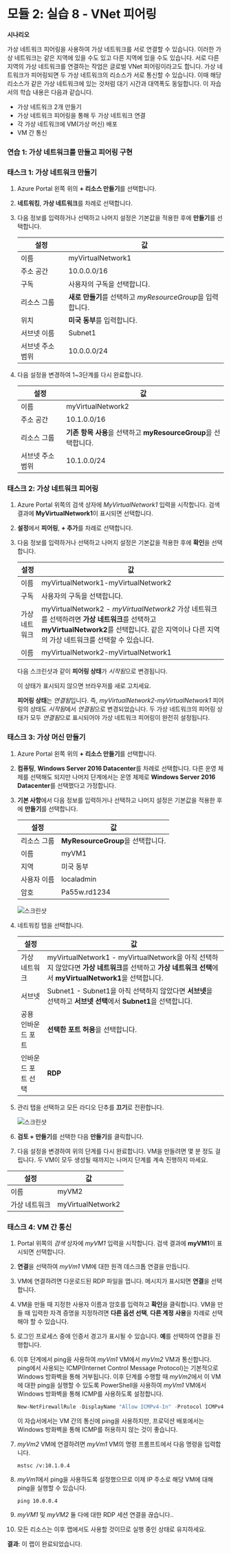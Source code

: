 ﻿---
lab:
    title: '실습 8 - VNet 피어링'
    module: '모듈 2 - 플랫폼 보호 구현'
---

# 모듈 2: 실습 8 - VNet 피어링


**시나리오**

가상 네트워크 피어링을 사용하여 가상 네트워크를 서로 연결할 수 있습니다. 이러한 가상 네트워크는 같은 지역에 있을 수도 있고 다른 지역에 있을 수도 있습니다. 서로 다른 지역의 가상 네트워크를 연결하는 작업은 글로벌 VNet 피어링이라고도 합니다. 가상 네트워크가 피어링되면 두 가상 네트워크의 리소스가 서로 통신할 수 있습니다. 이때 해당 리소스가 같은 가상 네트워크에 있는 것처럼 대기 시간과 대역폭도 동일합니다. 이 자습서의 학습 내용은 다음과 같습니다.

- 가상 네트워크 2개 만들기
- 가상 네트워크 피어링을 통해 두 가상 네트워크 연결
- 각 가상 네트워크에 VM(가상 머신) 배포
- VM 간 통신


### 연습 1: 가상 네트워크를 만들고 피어링 구현

### 태스크 1: 가상 네트워크 만들기

1.  Azure Portal 왼쪽 위의 **+ 리소스 만들기**를 선택합니다.
2.  **네트워킹**, **가상 네트워크**를 차례로 선택합니다.
3.  다음 정보를 입력하거나 선택하고 나머지 설정은 기본값을 적용한 후에 **만들기**를 선택합니다.

    |설정|값|
    |---|---|
    |이름|myVirtualNetwork1|
    |주소 공간|10.0.0.0/16|
    |구독| 사용자의 구독을 선택합니다.|
    |리소스 그룹| **새로 만들기**를 선택하고 *myResourceGroup*을 입력합니다.|
    |위치| **미국 동부**를 입력합니다.|
    |서브넷 이름|Subnet1|
    |서브넷 주소 범위|10.0.0.0/24|


4.  다음 설정을 변경하여 1~3단계를 다시 완료합니다.

    |설정|값|
    |---|---|
    |이름|myVirtualNetwork2|
    |주소 공간|10.1.0.0/16|
    |리소스 그룹| **기존 항목 사용**을 선택하고 **myResourceGroup**을 선택합니다.|
    |서브넷 주소 범위|10.1.0.0/24|

### 태스크 2: 가상 네트워크 피어링

1.  Azure Portal 위쪽의 검색 상자에 *MyVirtualNetwork1* 입력을 시작합니다. 검색 결과에 **MyVirtualNetwork1**이 표시되면 선택합니다.
2.  **설정**에서 **피어링**, **+ 추가**를 차례로 선택합니다.

3.  다음 정보를 입력하거나 선택하고 나머지 설정은 기본값을 적용한 후에 **확인**을 선택합니다.

    |설정|값|
    |---|---|
    |이름|myVirtualNetwork1-myVirtualNetwork2|
    |구독| 사용자의 구독을 선택합니다.|
    |가상 네트워크|myVirtualNetwork2 - *myVirtualNetwork2* 가상 네트워크를 선택하려면 **가상 네트워크**를 선택하고 **myVirtualNetwork2**를 선택합니다. 같은 지역이나 다른 지역의 가상 네트워크를 선택할 수 있습니다.|
    |이름|myVirtualNetwork2-myVirtualNetwork1|


    다음 스크린샷과 같이 **피어링 상태**가 *시작됨*으로 변경됩니다.



    이 상태가 표시되지 않으면 브라우저를 새로 고치세요.

    **피어링 상태**는 *연결됨*입니다. 즉, *myVirtualNetwork2-myVirtualNetwork1* 피어링의 상태도 *시작됨*에서 *연결됨*으로 변경되었습니다. 두 가상 네트워크의 피어링 상태가 모두 *연결됨*으로 표시되어야 가상 네트워크 피어링이 완전히 설정됩니다. 
    
    

### 태스크 3: 가상 머신 만들기

1.  Azure Portal 왼쪽 위의 **+ 리소스 만들기**를 선택합니다.
2.  **컴퓨팅**, **Windows Server 2016 Datacenter**를 차례로 선택합니다. 다른 운영 체제를 선택해도 되지만 나머지 단계에서는 운영 체제로 **Windows Server 2016 Datacenter**를 선택했다고 가정합니다. 
3.  **기본 사항**에서 다음 정보를 입력하거나 선택하고 나머지 설정은 기본값을 적용한 후에 **만들기**를 선택합니다.

    |설정|값|
    |---|---|
    |리소스 그룹| **MyResourceGroup**을 선택합니다.|
    |이름|myVM1|
    |지역| 미국 동부|
    |사용자 이름| localadmin |
    |암호| Pa55w.rd1234 |
       
     ![스크린샷](../Media/Module-2/cb5ebafc-7225-416e-bb48-0643001b8fe8.png)
   

5.  네트워킹 탭을 선택합니다.

    |설정|값|
    |---|---|
    |가상 네트워크| myVirtualNetwork1 - myVirtualNetwork을 아직 선택하지 않았다면 **가상 네트워크**를 선택하고 **가상 네트워크 선택**에서 **myVirtualNetwork1**을 선택합니다.|
    |서브넷| Subnet1 - Subnet1을 아직 선택하지 않았다면 **서브넷**을 선택하고 **서브넷 선택**에서 **Subnet1**을 선택합니다.|
    |공용 인바운드 포트| **선택한 포트 허용**을 선택합니다.|
    |인바운드 포트 선택| **RDP** |


1.  관리 탭을 선택하고 모든 라디오 단추를 **끄기**로 전환합니다.

     ![스크린샷](../Media/Module-2/4084f585-093d-465a-90b9-ebf85d57fb26.png)

6.  **검토 + 만들기**를 선택한 다음 **만들기**를 클릭합니다.


1.  다음 설정을 변경하여 위의 단계를 다시 완료합니다. VM을 만들려면 몇 분 정도 걸립니다. 두 VM이 모두 생성될 때까지는 나머지 단계를 계속 진행하지 마세요.

 |설정|값|
 |---|---|
 |이름 | myVM2|
 |가상 네트워크 | myVirtualNetwork2|




### 태스크 4: VM 간 통신

1.  Portal 위쪽의 *검색* 상자에 *myVM1* 입력을 시작합니다. 검색 결과에 **myVM1**이 표시되면 선택합니다.
2.  **연결**을 선택하여 *myVm1* VM에 대한 원격 데스크톱 연결을 만듭니다.

3.  VM에 연결하려면 다운로드된 RDP 파일을 엽니다. 메시지가 표시되면 **연결**을 선택합니다.
4.  VM을 만들 때 지정한 사용자 이름과 암호를 입력하고 **확인**을 클릭합니다. VM을 만들 때 입력한 자격 증명을 지정하려면 **다른 옵션 선택**, **다른 계정 사용**을 차례로 선택해야 할 수 있습니다.
5.  로그인 프로세스 중에 인증서 경고가 표시될 수 있습니다. **예**를 선택하여 연결을 진행합니다.
6.  이후 단계에서 ping을 사용하여 *myVm1* VM에서 *myVm2* VM과 통신합니다. ping에서 사용되는 ICMP(Internet Control Message Protocol)는 기본적으로 Windows 방화벽을 통해 거부됩니다. 이후 단계를 수행할 때 *myVm2*에서 이 VM에 대한 ping을 실행할 수 있도록 PowerShell을 사용하여 *myVm1* VM에서 Windows 방화벽을 통해 ICMP를 사용하도록 설정합니다.

    ```powershell
    New-NetFirewallRule -DisplayName "Allow ICMPv4-In" -Protocol ICMPv4
    ```
    
    이 자습서에서는 VM 간의 통신에 ping을 사용하지만, 프로덕션 배포에서는 Windows 방화벽을 통해 ICMP를 허용하지 않는 것이 좋습니다.

7.  *myVm2* VM에 연결하려면 *myVm1* VM의 명령 프롬프트에서 다음 명령을 입력합니다.

    ```cli
    mstsc /v:10.1.0.4
    ```
    
8.  *myVm1*에서 ping을 사용하도록 설정했으므로 이제 IP 주소로 해당 VM에 대해 ping을 실행할 수 있습니다.

    ```cli
    ping 10.0.0.4
    ```
    
9.  *myVM1* 및 *myVM2* 둘 다에 대한 RDP 세션 연결을 끊습니다..


10. 모든 리소스는 이후 랩에서도 사용할 것이므로  실행 중인 상태로 유지하세요.



**결과**: 이 랩이 완료되었습니다.

